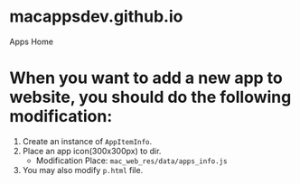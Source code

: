 # macappsdev.github.io
Apps Home


# When you want to add a new app to website, you should do the following modification:
1. Create an instance of `AppItemInfo`.
2. Place an app icon(300x300px) to dir.
    * Modification Place: `mac_web_res/data/apps_info.js`
3. You may also modify `p.html` file.
